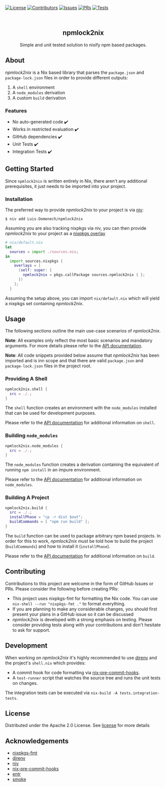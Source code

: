 
<!-- badges -->
[![License][license-shield]][license-url]
[![Contributors][contributors-shield]][contributors-url]
[![Issues][issues-shield]][issues-url]
[![PRs][pr-shield]][pr-url]
[![Tests][test-shield]][test-url]

<!-- teaser -->
<br />
<p align="center">
  <h2 align="center">npmlock2nix</h2>
  <p align="center">
    Simple and unit tested solution to nixify npm based packages.
  </p>
</p>

## About

_npmlock2nix_ is a Nix based library that parses the `package.json` and `package-lock.json` files in order to provide different outputs:

1. A `shell` environment
1. A `node_modules` derivation
1. A custom `build` derivation

### Features

- No auto-generated code :heavy_check_mark:
- Works in restricted evaluation :heavy_check_mark:
- GitHub dependencies :heavy_check_mark:
- Unit Tests :heavy_check_mark:
- Integration Tests :heavy_check_mark:

## Getting Started

Since `npmlock2nix` is written entirely in Nix, there aren't any additional prerequisites, it just needs to be imported into your project.

### Installation

The preferred way to provide _npmlock2nix_ to your project is via [niv][niv-url]:

```shell
$ niv add Luis-Domenech/npmlock2nix
```

Assuming you are also tracking nixpkgs via niv, you can then provide _npmlock2nix_ to your project as a [nixpkgs overlay][overlay-link]

```nix
# nix/default.nix
let
  sources = import ./sources.nix;
in
  import sources.nixpkgs {
    overlays = [
      (self: super: {
        npmlock2nix = pkgs.callPackage sources.npmlock2nix { };
      })
    ];
  }
```

Assuming the setup above, you can import `nix/default.nix` which will yield a nixpkgs set containing _npmlock2nix_.

## Usage

The following sections outline the main use-case scenarios of _npmlock2nix_.

**Note**: All examples only reflect the most basic scenarios and mandatory arguments. For more details please refer to the [API documentation][api-url].

**Note**: All code snippets provided below assume that _npmlock2nix_ has been imported and is inn scope and that there are valid `package.json` and `package-lock.json` files in the project root.

### Providing A Shell

```nix
npmlock2nix.shell {
  src = ./.;
}
```
The `shell` function creates an environment with the `node_modules` installed that can be used for development purposes.

Please refer to the [API documentation][api-url] for additional information on `shell`.


### Building `node_modules`

```nix
npmlock2nix.node_modules {
  src = ./.;
}
```
The `node_modules` function creates a derivation containing the equivalent of running `npm install` in an impure environment.

Please refer to the [API documentation][api-url] for additional information on `node_modules`.


### Building A Project

```nix
npmlock2nix.build {
  src = ./.;
  installPhase = "cp -r dist $out";
  buildCommands = [ "npm run build" ];
}
```
The `build` function can be used to package arbitrary npm based projects. In order for this to work,
_npmlock2nix_ must be told how to build the project (`buildCommands`) and how to install it (`installPhase`).

Please refer to the [API documentation][api-url] for additional information on `build`.

## Contributing

Contributions to this project are welcome in the form of GitHub Issues or PRs. Please consider the following before creating PRs:

- This project uses nixpkgs-fmt for formatting the Nix code. You can use `nix-shell --run "nixpkgs-fmt ."` to format everything.
- If you are planning to make any considerable changes, you should first present your plans in a GitHub issue so it can be discussed
- _npmlock2nix_ is developed with a strong emphasis on testing. Please consider providing tests along with your contributions and don't hesitate to ask for support.

## Development

When working on _npmlock2nix_ it's highly recommended to use [direnv][direnv-url] and the project's `shell.nix` which provides:

- A commit hook for code formatting via [nix-pre-commit-hooks][nix-pre-commit-hooks-url].
- A `test-runner` script that watches the source tree and runs the unit tests on changes.

The integration tests can be executed via `nix-build -A tests.integration-tests`.

## License

Distributed under the Apache 2.0 License. See [license][license-url] for more details

## Acknowledgements

- [nixpkgs-fmt][nixpkgs-fmt-url]
- [direnv][direnv-url]
- [niv][niv-url]
- [nix-pre-commit-hooks][nix-pre-commit-hooks-url]
- [entr][entr-url]
- [smoke][smoke-url]



<!-- MARKDOWN LINKS & IMAGES -->

[contributors-shield]: https://img.shields.io/github/contributors/othneildrew/Best-README-Template.svg?style=for-the-badge
[contributors-url]: https://github.com/othneildrew/Best-README-Template/graphs/contributors
[issues-shield]: https://img.shields.io/github/issues/Luis-Domenech/npmlock2nix.svg?style=for-the-badge
[issues-url]: https://github.com/Luis-Domenech/npmlock2nix/issues
[license-shield]: https://img.shields.io/github/license/Luis-Domenech/npmlock2nix.svg?style=for-the-badge
[license-url]: https://github.com/Luis-Domenech/npmlock2nix/blob/main/LICENSE
[test-shield]: https://img.shields.io/github/workflow/status/Luis-Domenech/npmlock2nix/Tests/main?style=for-the-badge
[test-url]: https://github.com/Luis-Domenech/npmlock2nix/actions
[pr-shield]: https://img.shields.io/github/issues-pr/Luis-Domenech/npmlock2nix.svg?style=for-the-badge
[pr-url]: https://github.com/Luis-Domenech/npmlock2nix/pulls


<!--Other external links -->
[niv-url]: https://github.com/nmattia/niv
[overlay-link]: https://nixos.org/manual/nixpkgs/stable/#chap-overlays
[api-url]: ./API.md
[direnv-url]: https://direnv.net/
[nix-pre-commit-hooks-url]: https://github.com/cachix/pre-commit-hooks.nix
[nixpkgs-fmt-url]: https://github.com/nix-community/nixpkgs-fmt
[entr-url]: https://github.com/clibs/entr
[smoke-url]: https://github.com/SamirTalwar/Smoke
